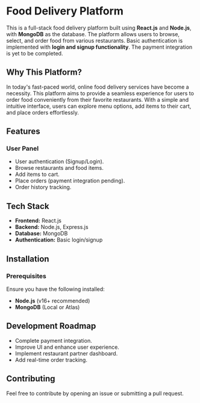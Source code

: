 # Food Delivery Platform

This is a full-stack food delivery platform built using **React.js** and **Node.js**, with **MongoDB** as the database. The platform allows users to browse, select, and order food from various restaurants. Basic authentication is implemented with **login and signup functionality**. The payment integration is yet to be completed.

## Why This Platform?

In today's fast-paced world, online food delivery services have become a necessity. This platform aims to provide a seamless experience for users to order food conveniently from their favorite restaurants. With a simple and intuitive interface, users can explore menu options, add items to their cart, and place orders effortlessly.

## Features

### User Panel

- User authentication (Signup/Login).
- Browse restaurants and food items.
- Add items to cart.
- Place orders (payment integration pending).
- Order history tracking.

## Tech Stack

- **Frontend:** React.js
- **Backend:** Node.js, Express.js
- **Database:** MongoDB
- **Authentication:** Basic login/signup

## Installation

### Prerequisites

Ensure you have the following installed:

- **Node.js** (v16+ recommended)
- **MongoDB** (Local or Atlas)

## Development Roadmap

- Complete payment integration.
- Improve UI and enhance user experience.
- Implement restaurant partner dashboard.
- Add real-time order tracking.

## Contributing

Feel free to contribute by opening an issue or submitting a pull request.
